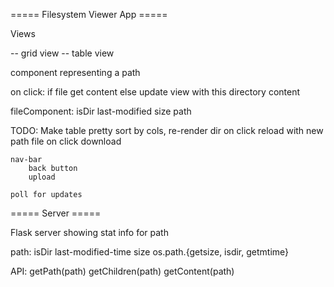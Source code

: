 ===== Filesystem Viewer App =====

Views 

-- grid view 
-- table view

component representing a path

on click:
    if file
        get content
    else
        update view with this directory content

fileComponent:
    isDir
    last-modified
    size
    path


TODO: 
    Make table pretty
        sort by cols, re-render
        dir on click
            reload with new path
        file on click
            download

    nav-bar
        back button
        upload

    poll for updates


===== Server =====

Flask server showing stat info for path 

path:
    isDir
    last-modified-time
    size
    os.path.{getsize, isdir, getmtime}

API:
    getPath(path)
    getChildren(path)
    getContent(path)



